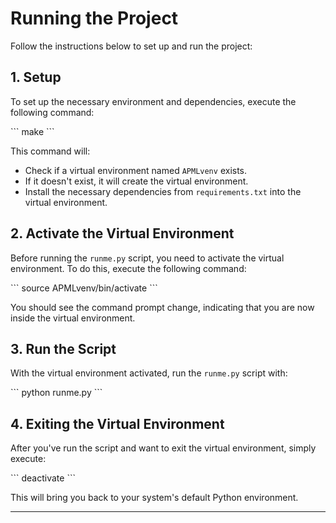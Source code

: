 # Running the Project

Follow the instructions below to set up and run the project:

## 1. Setup

To set up the necessary environment and dependencies, execute the following command:

\```
make
\```

This command will:

- Check if a virtual environment named `APMLvenv` exists.
- If it doesn't exist, it will create the virtual environment.
- Install the necessary dependencies from `requirements.txt` into the virtual environment.

## 2. Activate the Virtual Environment

Before running the `runme.py` script, you need to activate the virtual environment. To do this, execute the following command:

\```
source APMLvenv/bin/activate
\```

You should see the command prompt change, indicating that you are now inside the virtual environment.

## 3. Run the Script

With the virtual environment activated, run the `runme.py` script with:

\```
python runme.py
\```

## 4. Exiting the Virtual Environment

After you've run the script and want to exit the virtual environment, simply execute:

\```
deactivate
\```

This will bring you back to your system's default Python environment.

---
